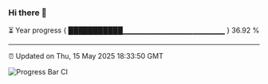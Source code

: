 ### Hi there 👋

⏳ Year progress { ███████████▁▁▁▁▁▁▁▁▁▁▁▁▁▁▁▁▁▁▁ } 36.92 %

---

⏰ Updated on Thu, 15 May 2025 18:33:50 GMT

![Progress Bar CI](https://github.com/ZhaoGui/ZhaoGui/workflows/Progress%20Bar%20CI/badge.svg)
